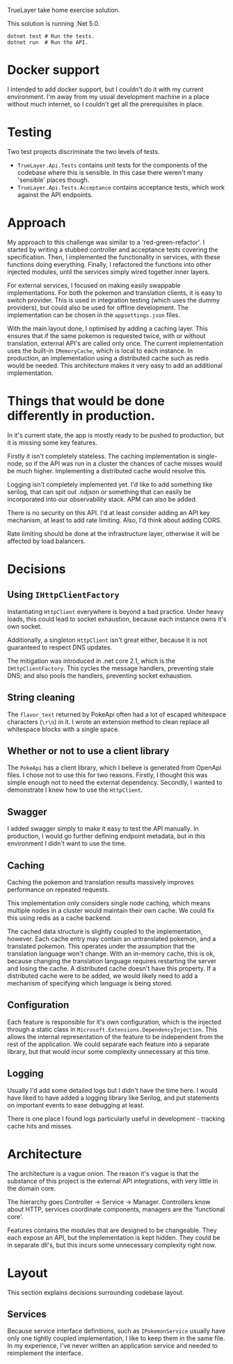 
TrueLayer take home exercise solution.

This solution is running .Net 5.0.

```shell
dotnet test # Run the tests.
dotnet run  # Run the API.
```

# Docker support

I intended to add docker support, but I couldn't do it with my current environment.
I'm away from my usual development machine in a place without much internet, so I
couldn't get all the prerequisites in place.

# Testing

Two test projects discriminate the two levels of tests. 

- `TrueLayer.Api.Tests` contains unit tests for the components of the codebase where this is sensible.
  In this case there weren't many 'sensible' places though.
- `TrueLayer.Api.Tests.Acceptance` contains acceptance tests, which work against the API endpoints.

# Approach

My approach to this challenge was similar to a 'red-green-refactor'. I started
by writing a stubbed controller and acceptance tests covering the specification.
Then, I implemented the functionality in services, with these functions doing
everything. Finally, I refactored the functions into other injected modules,
until the services simply wired together inner layers.

For external services, I focused on making easily swappable implementations. For
both the pokemon and translation clients, it is easy to switch provider. This is
used in integration testing (which uses the dummy providers), but could also be
used for offline development. The implementation can be chosen in the 
`appsettings.json` files. 

With the main layout done, I optimised by adding a caching layer. This ensures
that if the same pokemon is requested twice, with or without translation, 
external API's are called only once. The current implementation uses the built-in
`IMemoryCache`, which is local to each instance. In production, an implementation
using a distributed cache such as redis would be needed. This architecture makes
it very easy to add an additional implementation.

# Things that would be done differently in production.

In it's current state, the app is mostly ready to be pushed to production, but
it is missing some key features.

Firstly it isn't completely stateless. The caching implementation is single-node,
so if the API was run in a cluster the chances of cache misses would be much 
higher. Implementing a distributed cache would resolve this.

Logging isn't completely implemented yet. I'd like to add something like serilog,
that can spit out .ndjson or something that can easily be incorporated into our
observability stack. APM can also be added.

There is no security on this API. I'd at least consider adding an API key 
mechanism, at least to add rate limiting. Also, I'd think about adding CORS.

Rate limiting should be done at the infrastructure layer, otherwise it will 
be affected by load balancers.

# Decisions

## Using `IHttpClientFactory`

Instantiating `HttpClient` everywhere is beyond a bad practice. Under heavy loads,
this could lead to socket exhaustion, because each instance owns it's own socket.

Additionally, a singleton `HttpClient` isn't great either, because it is not 
guaranteed to respect DNS updates.

The mitigation was introduced in .net core 2.1, which is the `IHttpClientFactory`.
This cycles the message handlers, preventing stale DNS; and also pools the handlers,
preventing socket exhaustion.

## String cleaning

The `flavor_text` returned by PokeApi often had a lot of escaped whitespace 
characters (`\r\n`) in it. I wrote an extension method to clean replace all
whitespace blocks with a single space. 

## Whether or not to use a client library

The `PokeApi` has a client library, which I believe is generated from OpenApi
files. I chose not to use this for two reasons. Firstly, I thought this was
simple enough not to need the external dependency. Secondly, I wanted to 
demonstrate I knew how to use the `HttpClient`.

## Swagger

I added swagger simply to make it easy to test the API manually. In production,
I would go further defining endpoint metadata, but in this environment I didn't
want to use the time.

## Caching

Caching the pokemon and translation results massively improves performance on 
repeated requests. 

This implementation only considers single node caching, which
means multiple nodes in a cluster would maintain their own cache.
We could fix this using redis as a cache backend.

The cached data structure is slightly coupled to the implementation, however.
Each cache entry may contain an untranslated pokemon, and a translated pokemon.
This operates under the assumption that the translation language won't change. 
With an in-memory cache, this is ok, because changing the translation language
requires restarting the server and losing the cache. A distributed cache doesn't
have this property. If a distributed cache were to be added, we would likely need
to add a mechanism of specifying which language is being stored.

## Configuration

Each feature is responsible for it's own configuration, which is the injected
through a static class in `Microsoft.Extensions.DependencyInjection`.
This allows the internal representation of the feature to be independent from
the rest of the application. We could separate each feature into a separate 
library, but that would incur some complexity unnecessary at this time.

## Logging

Usually I'd add some detailed logs but I didn't have the time here. I would
have liked to have added a logging library like Serilog, and put statements
on important events to ease debugging at least.

There is one place I found logs particularly useful in development - tracking
cache hits and misses.

# Architecture

The architecture is a vague onion. The reason it's vague is that the
substance of this project is the external API integrations, with very
little in the domain core.

The hierarchy goes Controller -> Service -> Manager. Controllers know
about HTTP, services coordinate components, managers are the 'functional core'.

Features contains the modules that are designed to be changeable. They each
expose an API, but the implementation is kept hidden. They could be in
separate dll's, but this incurs some unnecessary complexity right now.

# Layout

This section explains decisions surrounding codebase layout.

## Services
Because service interface definitions, such as `IPokemonService` usually have
only one tightly coupled implementation, I like to keep them in the same file.
In my experience, I've never written an application service and needed to 
reimplement the interface.
